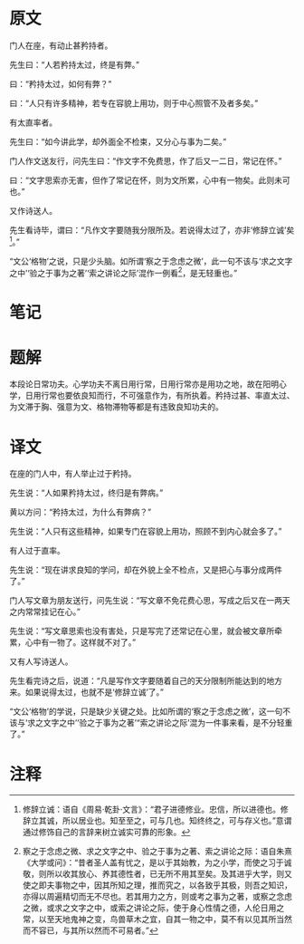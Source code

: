 # 原文
门人在座，有动止甚矜持者。

先生曰：“人若矜持太过，终是有弊。”

曰：“矜持太过，如何有弊？”

曰：“人只有许多精神，若专在容貌上用功，则于中心照管不及者多矣。”

有太直率者。

先生曰：“如今讲此学，却外面全不检束，又分心与事为二矣。”

门人作文送友行，问先生曰：“作文字不免费思，作了后又一二日，常记在怀。”

曰：“文字思索亦无害，但作了常记在怀，则为文所累，心中有一物矣。此则未可也。”

又作诗送人。

先生看诗毕，谓曰：“凡作文字要随我分限所及。若说得太过了，亦非‘修辞立诚’矣[^1]。”

“文公‘格物’之说，只是少头脑。如所谓‘察之于念虑之微’，此一句不该与‘求之文字之中’‘验之于事为之著’‘索之讲论之际’混作一例看[^2]，是无轻重也。”
# 笔记

# 题解
本段论日常功夫。心学功夫不离日用行常，日用行常亦是用功之地，故在阳明心学，日用行常也要依良知而行，不可强意作为，有所执着。矜持过甚、率直太过、为文滞于胸、强意为文、格物滞物等都是有违致良知功夫的。
# 译文
在座的门人中，有人举止过于矜持。

先生说：“人如果矜持太过，终归是有弊病。”

黄以方问：“矜持太过，为什么有弊病？”

先生说：“人只有这些精神，如果专门在容貌上用功，照顾不到内心就会多了。”

有人过于直率。

先生说：“现在讲求良知的学问，却在外貌上全不检点，又是把心与事分成两件了。”

门人写文章为朋友送行，问先生说：“写文章不免花费心思，写成之后又在一两天之内常常挂记在心。”

先生说：“写文章思索也没有害处，只是写完了还常记在心里，就会被文章所牵累，心中有一物了。这样就不对了。”

又有人写诗送人。

先生看完诗之后，说道：“凡是写作文字要随着自己的天分限制所能达到的地方来。如果说得太过，也就不是‘修辞立诚’了。”

“文公‘格物’的学说，只是缺少关键之处。比如所谓的‘察之于念虑之微’，这一句不该与‘求之文字之中’‘验之于事为之著’“索之讲论之际’混为一件事来看，是不分轻重了。”
# 注释

[^1]: 修辞立诚：语自《周易·乾卦·文言》：“君子进德修业。忠信，所以进德也。修辞立其诚，所以居业也。知至至之，可与几也。知终终之，可与存义也。”意谓通过修饰自己的言辞来树立诚实可靠的形象。
[^2]: 察之于念虑之微、求之文字之中、验之于事为之著、索之讲论之际：语自朱熹《大学或问》：“昔者圣人盖有忧之，是以于其始教，为之小学，而使之习于诚敬，则所以收其放心、养其德性者，已无所不用其至矣。及其进乎大学，则又使之即夫事物之中，因其所知之理，推而究之，以各致乎其极，则吾之知识，亦得以周遍精切而无不尽也。若其用力之方，则或考之事为之著，或察之念虑之微，或求之文字之中，或索之讲论之际，使于身心性情之德，人伦日用之常，以至天地鬼神之变，鸟兽草木之宜，自其一物之中，莫不有以见其所当然而不容已，与其所以然而不可易者。”